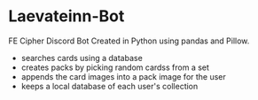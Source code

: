 # Laevateinn-Bot
FE Cipher Discord Bot
Created in Python using pandas and Pillow.
- searches cards using a database
- creates packs by picking random cardss from a set
- appends the card images into a pack image for the user
- keeps a local database of each user's collection
